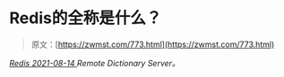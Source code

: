 <!--yml
category: 未分类
date: 0001-01-01 00:00:00
-->

# Redis的全称是什么？

> 原文：[https://zwmst.com/773.html](https://zwmst.com/773.html)

   [ *Redis* ](https://zwmst.com/redis)*[ <time datetime="2021-08-14T08:06:49+08:00"> 2021-08-14 </time> ](https://zwmst.com/773.html)  Remote Dictionary Server。*